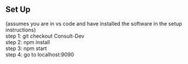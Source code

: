 ## Set Up  
(assumes you are in vs code and have installed the software in the setup instructions)  
step 1: git checkout Consult-Dev  
step 2: npm install  
step 3: npm start  
step 4: go to localhost:9090  
